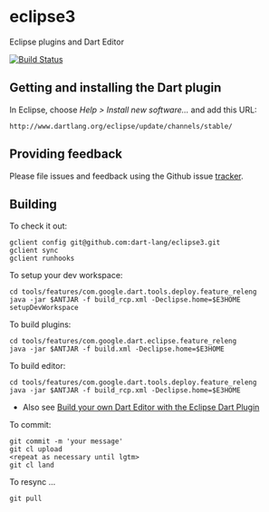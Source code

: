 # eclipse3

Eclipse plugins and Dart Editor

[![Build Status](https://travis-ci.org/dart-lang/eclipse3.svg)](https://travis-ci.org/dart-lang/eclipse3)

## Getting and installing the Dart plugin

In Eclipse, choose *Help > Install new software…* and add this URL:

```
http://www.dartlang.org/eclipse/update/channels/stable/
```

## Providing feedback

Please file issues and feedback using the Github issue
[tracker](https://github.com/dart-lang/eclipse3/issues).

## Building

To check it out:

```shell
gclient config git@github.com:dart-lang/eclipse3.git
gclient sync
gclient runhooks
```

To setup your dev workspace:

```shell
cd tools/features/com.google.dart.tools.deploy.feature_releng
java -jar $ANTJAR -f build_rcp.xml -Declipse.home=$E3HOME setupDevWorkspace
```

To build plugins:

```shell
cd tools/features/com.google.dart.eclipse.feature_releng
java -jar $ANTJAR -f build.xml -Declipse.home=$E3HOME
```

To build editor:

```shell
cd tools/features/com.google.dart.tools.deploy.feature_releng
java -jar $ANTJAR -f build_rcp.xml -Declipse.home=$E3HOME
```

* Also see [Build your own Dart Editor with the Eclipse Dart Plugin](http://dartrad.blogspot.com/2015/05/build-your-own-dart-editor.html)

To commit:

```shell
git commit -m 'your message'
git cl upload
<repeat as necessary until lgtm>
git cl land
```

To resync ...

```shell
git pull
```

